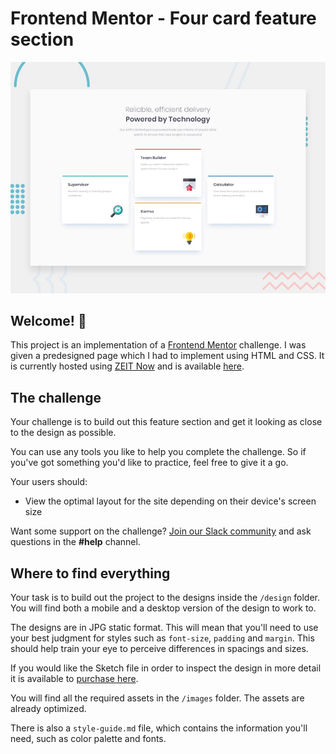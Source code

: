 # Frontend Mentor - Four card feature section

![Design preview for the Four card feature section coding challenge](./design/desktop-preview.jpg)

## Welcome! 👋

This project is an implementation of a [Frontend Mentor](https://www.frontendmentor.io/challenges/four-card-feature-section-weK1eFYK) challenge. I was given a predesigned page which I had to implement using HTML and CSS. It is currently hosted using [ZEIT Now](http://bit.ly/fem-zeit) and is available [here](https://frontend-mentor-fourcardfeaturesection.now.sh/).

## The challenge

Your challenge is to build out this feature section and get it looking as close to the design as possible.

You can use any tools you like to help you complete the challenge. So if you've got something you'd like to practice, feel free to give it a go.

Your users should:

- View the optimal layout for the site depending on their device's screen size

Want some support on the challenge? [Join our Slack community](https://www.frontendmentor.io/slack) and ask questions in the **#help** channel.

## Where to find everything

Your task is to build out the project to the designs inside the `/design` folder. You will find both a mobile and a desktop version of the design to work to.

The designs are in JPG static format. This will mean that you'll need to use your best judgment for styles such as `font-size`, `padding` and `margin`. This should help train your eye to perceive differences in spacings and sizes.

If you would like the Sketch file in order to inspect the design in more detail it is available to [purchase here](https://bmc.xyz/l/uXWTfHQ53).

You will find all the required assets in the `/images` folder. The assets are already optimized.

There is also a `style-guide.md` file, which contains the information you'll need, such as color palette and fonts.
